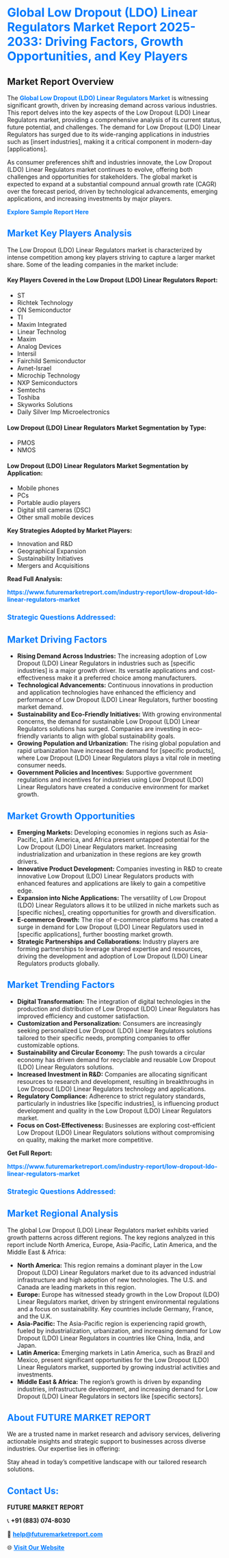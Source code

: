 <h1 style="color: #007BFF;">Global Low Dropout (LDO) Linear Regulators Market Report 2025-2033: Driving Factors, Growth Opportunities, and Key Players</h1>

<section id="overview">
<h2>Market Report Overview</h2>
<p>The <a href="https://www.futuremarketreport.com/industry-report/low-dropout-ldo-linear-regulators-market" style="color: #007BFF; text-decoration: none;"><strong>Global Low Dropout (LDO) Linear Regulators Market</strong></a> is witnessing significant growth, driven by increasing demand across various industries. This report delves into the key aspects of the Low Dropout (LDO) Linear Regulators market, providing a comprehensive analysis of its current status, future potential, and challenges. The demand for Low Dropout (LDO) Linear Regulators has surged due to its wide-ranging applications in industries such as [insert industries], making it a critical component in modern-day [applications].</p>
<p>As consumer preferences shift and industries innovate, the Low Dropout (LDO) Linear Regulators market continues to evolve, offering both challenges and opportunities for stakeholders. The global market is expected to expand at a substantial compound annual growth rate (CAGR) over the forecast period, driven by technological advancements, emerging applications, and increasing investments by major players.</p>
</section>

<section id="overview">
<p><a href="https://www.futuremarketreport.com/request-sample/reportId=81588" style="color: #007BFF; text-decoration: none;"><strong>Explore Sample Report Here</strong></a></p>
</section>

<section id="key-players">
<h2 style="color: #007BFF;">Market Key Players Analysis</h2>
<p>The Low Dropout (LDO) Linear Regulators market is characterized by intense competition among key players striving to capture a larger market share. Some of the leading companies in the market include:</p>
<h4>Key Players Covered in the Low Dropout (LDO) Linear Regulators Report:</h4>
<ul><li>ST</li><li>Richtek Technology</li><li>ON Semiconductor</li><li>TI</li><li>Maxim Integrated</li><li>Linear Technolog</li><li>Maxim</li><li>Analog Devices</li><li>Intersil</li><li>Fairchild Semiconductor</li><li>Avnet-Israel</li><li>Microchip Technology</li><li>NXP Semiconductors</li><li>Semtechs</li><li>Toshiba</li><li>Skyworks Solutions</li><li>Daily Silver Imp Microelectronics</li></ul>
<h4>Low Dropout (LDO) Linear Regulators Market Segmentation by Type:</h4>
<ul><li>PMOS</li><li>NMOS</li></ul>

<h4>Low Dropout (LDO) Linear Regulators Market Segmentation by Application:</h4>
<ul><li>Mobile phones</li><li>PCs</li><li>Portable audio players</li><li>Digital still cameras (DSC)</li><li>Other small mobile devices</li></ul>
<p><strong>Key Strategies Adopted by Market Players:</strong></p>
<ul>
<li>Innovation and R&D</li>
<li>Geographical Expansion</li>
<li>Sustainability Initiatives</li>
<li>Mergers and Acquisitions</li>
</ul>
</section>

<section>
<p><strong>Read Full Analysis: </strong></p><a href="https://www.futuremarketreport.com/industry-report/low-dropout-ldo-linear-regulators-market" style="color: #007BFF; text-decoration: none;"><strong>https://www.futuremarketreport.com/industry-report/low-dropout-ldo-linear-regulators-market</strong></a>
<h3 style="color: #007BFF;">Strategic Questions Addressed:</h3>
</section>

<section id="driving-factors">
<h2 style="color: #007BFF;">Market Driving Factors</h2>
<ul>
<li><strong>Rising Demand Across Industries:</strong> The increasing adoption of Low Dropout (LDO) Linear Regulators in industries such as [specific industries] is a major growth driver. Its versatile applications and cost-effectiveness make it a preferred choice among manufacturers.</li>
<li><strong>Technological Advancements:</strong> Continuous innovations in production and application technologies have enhanced the efficiency and performance of Low Dropout (LDO) Linear Regulators, further boosting market demand.</li>
<li><strong>Sustainability and Eco-Friendly Initiatives:</strong> With growing environmental concerns, the demand for sustainable Low Dropout (LDO) Linear Regulators solutions has surged. Companies are investing in eco-friendly variants to align with global sustainability goals.</li>
<li><strong>Growing Population and Urbanization:</strong> The rising global population and rapid urbanization have increased the demand for [specific products], where Low Dropout (LDO) Linear Regulators plays a vital role in meeting consumer needs.</li>
<li><strong>Government Policies and Incentives:</strong> Supportive government regulations and incentives for industries using Low Dropout (LDO) Linear Regulators have created a conducive environment for market growth.</li>
</ul>
</section>

<section id="growth-opportunities">
<h2 style="color: #007BFF;">Market Growth Opportunities</h2>
<ul>
<li><strong>Emerging Markets:</strong> Developing economies in regions such as Asia-Pacific, Latin America, and Africa present untapped potential for the Low Dropout (LDO) Linear Regulators market. Increasing industrialization and urbanization in these regions are key growth drivers.</li>
<li><strong>Innovative Product Development:</strong> Companies investing in R&D to create innovative Low Dropout (LDO) Linear Regulators products with enhanced features and applications are likely to gain a competitive edge.</li>
<li><strong>Expansion into Niche Applications:</strong> The versatility of Low Dropout (LDO) Linear Regulators allows it to be utilized in niche markets such as [specific niches], creating opportunities for growth and diversification.</li>
<li><strong>E-commerce Growth:</strong> The rise of e-commerce platforms has created a surge in demand for Low Dropout (LDO) Linear Regulators used in [specific applications], further boosting market growth.</li>
<li><strong>Strategic Partnerships and Collaborations:</strong> Industry players are forming partnerships to leverage shared expertise and resources, driving the development and adoption of Low Dropout (LDO) Linear Regulators products globally.</li>
</ul>
</section>

<section id="trending-factors">
<h2 style="color: #007BFF;">Market Trending Factors</h2>
<ul>
<li><strong>Digital Transformation:</strong> The integration of digital technologies in the production and distribution of Low Dropout (LDO) Linear Regulators has improved efficiency and customer satisfaction.</li>
<li><strong>Customization and Personalization:</strong> Consumers are increasingly seeking personalized Low Dropout (LDO) Linear Regulators solutions tailored to their specific needs, prompting companies to offer customizable options.</li>
<li><strong>Sustainability and Circular Economy:</strong> The push towards a circular economy has driven demand for recyclable and reusable Low Dropout (LDO) Linear Regulators solutions.</li>
<li><strong>Increased Investment in R&D:</strong> Companies are allocating significant resources to research and development, resulting in breakthroughs in Low Dropout (LDO) Linear Regulators technology and applications.</li>
<li><strong>Regulatory Compliance:</strong> Adherence to strict regulatory standards, particularly in industries like [specific industries], is influencing product development and quality in the Low Dropout (LDO) Linear Regulators market.</li>
<li><strong>Focus on Cost-Effectiveness:</strong> Businesses are exploring cost-efficient Low Dropout (LDO) Linear Regulators solutions without compromising on quality, making the market more competitive.</li>
</ul>
</section>

<section>
<p><strong>Get Full Report: </strong></p><a href="https://www.futuremarketreport.com/industry-report/low-dropout-ldo-linear-regulators-market" style="color: #007BFF; text-decoration: none;"><strong>https://www.futuremarketreport.com/industry-report/low-dropout-ldo-linear-regulators-market</strong></a>
<h3 style="color: #007BFF;">Strategic Questions Addressed:</h3>
</section>


<section id="regional-analysis">
<h2 style="color: #007BFF;">Market Regional Analysis</h2>
<p>The global Low Dropout (LDO) Linear Regulators market exhibits varied growth patterns across different regions. The key regions analyzed in this report include North America, Europe, Asia-Pacific, Latin America, and the Middle East & Africa:</p>
<ul>
<li><strong>North America:</strong> This region remains a dominant player in the Low Dropout (LDO) Linear Regulators market due to its advanced industrial infrastructure and high adoption of new technologies. The U.S. and Canada are leading markets in this region.</li>
<li><strong>Europe:</strong> Europe has witnessed steady growth in the Low Dropout (LDO) Linear Regulators market, driven by stringent environmental regulations and a focus on sustainability. Key countries include Germany, France, and the U.K.</li>
<li><strong>Asia-Pacific:</strong> The Asia-Pacific region is experiencing rapid growth, fueled by industrialization, urbanization, and increasing demand for Low Dropout (LDO) Linear Regulators in countries like China, India, and Japan.</li>
<li><strong>Latin America:</strong> Emerging markets in Latin America, such as Brazil and Mexico, present significant opportunities for the Low Dropout (LDO) Linear Regulators market, supported by growing industrial activities and investments.</li>
<li><strong>Middle East & Africa:</strong> The region’s growth is driven by expanding industries, infrastructure development, and increasing demand for Low Dropout (LDO) Linear Regulators in sectors like [specific sectors].</li>
</ul>
</section>

<footer>
<h2 style="color: #007BFF;">About FUTURE MARKET REPORT</h2>
<p>We are a trusted name in market research and advisory services, delivering actionable insights and strategic support to businesses across diverse industries. Our expertise lies in offering:</p>

<p>Stay ahead in today’s competitive landscape with our tailored research solutions.</p>

<h2 style="color: #007BFF;">Contact Us:</h2>
<p><strong>FUTURE MARKET REPORT</strong></p>
<p>📞 <strong>+91 (883) 074-8030</strong></p>
<p>📧 <strong><a href="mailto:help@futuremarketreport.com" style="color: #007BFF;">help@futuremarketreport.com</a></strong></p>
<p>🌐 <strong><a href="https://www.futuremarketreport.com/" style="color: #007BFF;">Visit Our Website</a></strong></p>
</footer>